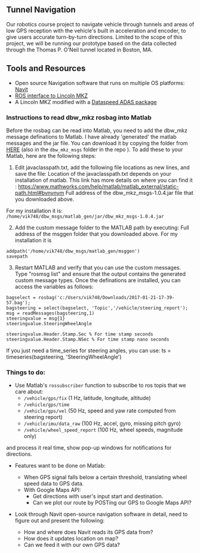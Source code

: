 ## Tunnel Navigation

Our robotics course project to navigate vehicle through tunnels and areas of low GPS reception with the vehicle's built in acceleration and encoder, to give users accurate turn-by-turn directions. Limited to the scope of this project, we will be running our prototype based on the data collected through the Thomas P. O'Neil tunnel located in Boston, MA.

## Tools and Resources
- Open source Navigation software that runs on multiple OS platforms: [Navit](https://github.com/navit-gps/navit)
- [ROS interface to Lincoln MKZ](https://drive.google.com/open?id=191uEPJnzKvJLzp2A-HyDsfB6DPPajgv8)
- A Lincoln MKZ modified with a [Dataspeed ADAS package](http://dataspeedinc.com/wp-content/uploads/2016/11/adas-kit.pdf)


### Instructions to read dbw_mkz rosbag into Matlab

Before the rosbag can be read into Matlab, you need to add the dbw_mkz message definations to Matlab. I have already 'generated' the matlab messages and the jar file. You can download it by copying the folder from [HERE](https://drive.google.com/open?id=0B6xwBH7R5H0-M1o2andQQTNCU1k) (also in the ```dbw_mkz_msgs``` folder in the repo ).
To add these to your Matlab, here are the following steps:
1. Edit javaclasspath.txt, add the following file locations as new lines, and save the file:
Location of the javaclasspath.txt depends on your installation of matlab. This link has more details on where you can find it : https://www.mathworks.com/help/matlab/matlab_external/static-path.html#bvnynym
Full address of the dbw_mkz_msgs-1.0.4.jar file that you downloaded above. 

For my installation it is: ```/home/vik748/dbw_msgs/matlab_gen/jar/dbw_mkz_msgs-1.0.4.jar```

2. Add the custom message folder to the MATLAB path by executing:
Full address of the msggen folder that you downloaded above. For my installation it is 
```
addpath('/home/vik748/dbw_msgs/matlab_gen/msggen')
savepath
```

3. Restart MATLAB and verify that you can use the custom messages. 
Type "rosmsg list" and ensure that the output contains the generated
custom message types.
Once the definations are installed, you can access the variables as follows:

```
bagselect = rosbag('c:/Users/vik748/Downloads/2017-01-21-17-39-57.bag');
bagsteering = select(bagselect, 'Topic','/vehicle/steering_report');
msg = readMessages(bagsteering,1)
steeringvalue = msg{1}
steeringvalue.SteeringWheelAngle

steeringvalue.Header.Stamp.Sec % For time stamp seconds
steeringvalue.Header.Stamp.NSec % For time stamp nano seconds
```

If you just need a time_series for steering angles, you can use:
ts = timeseries(bagsteering, 'SteeringWheelAngle')

### Things to do:
- Use Matlab's ```rossubscriber``` function to subscribe to ros topis that we care about:
    - ```/vehicle/gps/fix```            (1 Hz, latitude, longitude, altitude)
    - ```/vehicle/gps/time```   
    - ```/vehicle/gps/vel```            (50 Hz, speed and yaw rate computed from steering report)
    - ```/vehicle/imu/data_raw```       (100 Hz, accel, gyro, missing pitch gyro)
    - ```/vehicle/wheel_speed_report``` (100 Hz, wheel speeds, magnitude only)

and process it real time, show pop-up windows for notifications for directions.

- Features want to be done on Matlab:
    - When GPS signal falls below a certain threshold, translating wheel speed data to GPS data.
    - With Google Maps API:
        - Get directions with user's input start and destination.
        - Can we plot our route by POSTing our GPS to Google Maps API? 

- Look through Navit open-source navigation software in detail, need to figure out and present the following:
    - How and where does Navit reads its GPS data from?
    - How does it updates location on map?
    - Can we feed it with our own GPS data?

    



